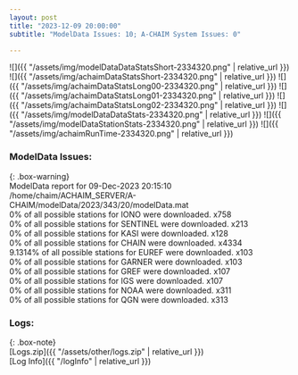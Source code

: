```yaml
---
layout: post
title: "2023-12-09 20:00:00"
subtitle: "ModelData Issues: 10; A-CHAIM System Issues: 0"

---
```


![]({{ "/assets/img/modelDataDataStatsShort-2334320.png" | relative_url }})
![]({{ "/assets/img/achaimDataStatsShort-2334320.png" | relative_url }})
![]({{ "/assets/img/achaimDataStatsLong00-2334320.png" | relative_url }})
![]({{ "/assets/img/achaimDataStatsLong01-2334320.png" | relative_url }})
![]({{ "/assets/img/achaimDataStatsLong02-2334320.png" | relative_url }})
![]({{ "/assets/img/modelDataDataStats-2334320.png" | relative_url }})
![]({{ "/assets/img/modelDataStationStats-2334320.png" | relative_url }})
![]({{ "/assets/img/achaimRunTime-2334320.png" | relative_url }})


### ModelData Issues:  
  
{: .box-warning}  
 ModelData report for 09-Dec-2023 20:15:10   
 /home/chaim/ACHAIM_SERVER/A-CHAIM/modelData/2023/343/20/modelData.mat   
 0% of all possible stations for IONO were downloaded. x758   
 0% of all possible stations for SENTINEL were downloaded. x213   
 0% of all possible stations for KASI were downloaded. x128   
 0% of all possible stations for CHAIN were downloaded. x4334   
 9.1314% of all possible stations for EUREF were downloaded. x103   
 0% of all possible stations for GARNER were downloaded. x103   
 0% of all possible stations for GREF were downloaded. x107   
 0% of all possible stations for IGS were downloaded. x107   
 0% of all possible stations for NOAA were downloaded. x311   
 0% of all possible stations for QGN were downloaded. x313   
  


### Logs:  
  
{: .box-note}  
[Logs.zip]({{ "/assets/other/logs.zip" | relative_url }})  
[Log Info]({{ "/logInfo" | relative_url }})  
